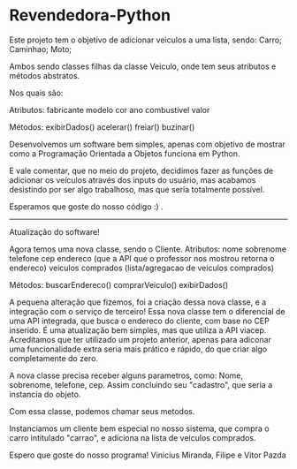 # Revendedora-Python
Este projeto tem o objetivo de adicionar veiculos a uma lista, sendo:
Carro;
Caminhao;
Moto;

Ambos sendo classes filhas da classe Veiculo, onde tem seus atributos e métodos abstratos.

Nos quais são:

Atributos:
fabricante
modelo
cor
ano
combustivel
valor

Métodos:
exibirDados()
acelerar()
freiar()
buzinar()

Desenvolvemos um software bem simples, apenas com objetivo de mostrar como a Programação Orientada a Objetos funciona em Python.

E vale comentar, que no meio do projeto, decidimos fazer as funções de adicionar os veículos através dos inputs do usuário, mas acabamos
desistindo por ser algo trabalhoso, mas que seria totalmente possível.

Esperamos que goste do nosso código :) .

----

Atualização do software!

Agora temos uma nova classe, sendo o Cliente. 
Atributos:
nome
sobrenome
telefone
cep
endereco (que a API que o professor nos mostrou retorna o endereco)
veiculos comprados (lista/agregacao de veiculos comprados)

Métodos:
buscarEndereco()
comprarVeiculo()
exibirDados() 

A pequena alteração que fizemos, foi a criação dessa nova classe, e a integração com o serviço de terceiro!
Essa nova classe tem o diferencial de uma API integrada, que busca o endereco do cliente, com base no CEP inserido.
É uma atualização bem simples, mas que utiliza a API viacep.
Acreditamos que ter utilizado um projeto anterior, apenas para adiconar uma funcionalidade extra seria mais prático e rápido, do que criar algo completamente do zero.

A nova classe precisa receber alguns parametros, como:
Nome, sobrenome, telefone, cep. 
Assim concluindo seu "cadastro", que seria a instancia do objeto.

Com essa classe, podemos chamar seus metodos.

Instanciamos um cliente bem especial no nosso sistema, que compra o carro intitulado "carrao", e adiciona na lista de veiculos comprados.

Espero que goste do nosso programa!
Vinicius Miranda, Filipe e Vitor Pazda